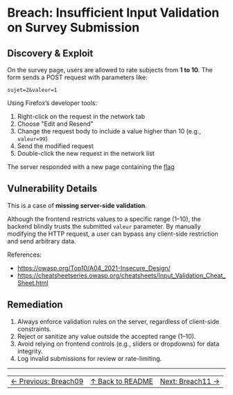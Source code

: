 # Breach: Insufficient Input Validation on Survey Submission

## Discovery & Exploit

On the survey page, users are allowed to rate subjects from **1 to 10**. The form sends a POST request with parameters like:

``sujet=2&valeur=1``

Using Firefox’s developer tools:

1. Right-click on the request in the network tab
2. Choose "Edit and Resend"
3. Change the request body to include a value higher than 10 (e.g., `valeur=99`)
4. Send the modified request
5. Double-click the new request in the network list

The server responded with a new page containing the [flag](../flag)


## Vulnerability Details

This is a case of **missing server-side validation**.

Although the frontend restricts values to a specific range (1–10), the backend blindly trusts the submitted `valeur` parameter. By manually modifying the HTTP request, a user can bypass any client-side restriction and send arbitrary data.

References:

- https://owasp.org/Top10/A04_2021-Insecure_Design/
- https://cheatsheetseries.owasp.org/cheatsheets/Input_Validation_Cheat_Sheet.html

## Remediation

1. Always enforce validation rules on the server, regardless of client-side constraints.
2. Reject or sanitize any value outside the accepted range (1–10).
3. Avoid relying on frontend controls (e.g., sliders or dropdowns) for data integrity.
4. Log invalid submissions for review or rate-limiting.

---

<table width="100%">
  <tr>
    <td align="left"><a href="../../Breach09_SQLi_DeepEnumerationFlagRebuild/Ressources/writeup.md">← Previous: Breach09</a></td>
    <td align="center"><a href="../../README.md">↑ Back to README</a></td>
    <td align="right"><a href="../../Breach11_DirectoryTraversalEtcPasswd/Ressources/writeup.md">Next: Breach11 →</a></td>
  </tr>
</table>
